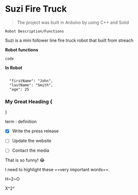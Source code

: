 # Suzi Fire Truck


> The project was built in Arduino by using C++ and Solid


` Robot Description/Functions `

Suzi is a mini follower line fire truck robot that built from streach

**Robot functions**

`code`

**In Robot**



```

  "firstName": "John",
  "lastName": "Smith",
  "age": 25

```




### My Great Heading {

}


term
: definition



- [x] Write the press release
- [ ] Update the website
- [ ] Contact the media



That is so funny! :joy:




I need to highlight these ==very important words==.


H~2~O


X^2^
